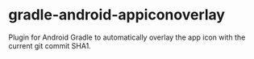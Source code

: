 gradle-android-appiconoverlay
=============================

Plugin for Android Gradle to automatically overlay the app icon with the current git commit SHA1.
